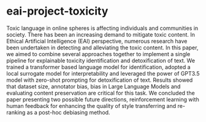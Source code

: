 # eai-project-toxicity

Toxic language in online spheres is affecting individuals and communities in society. There has been an increasing demand to mitigate toxic content. In Ethical Artificial Intelligence (EAI) perspective, numerous research have been undertaken in detecting and alleviating the toxic content. In this paper, we aimed to combine several approaches together to implement a single pipeline for explainable toxicity identification and detoxification of text. We trained a transformer based language model for identification, adopted a local surrogate model for interpretability and leveraged the power of GPT3.5 model with zero-shot prompting for detoxification of text. Results showed that dataset size, annotator bias, bias in Large Language Models and evaluating content preservation are critical for this task. We concluded the paper presenting two possible future directions, reinforcement learning with human feedback for enhancing the quality of style transferring and re-ranking as a post-hoc debiasing method.
